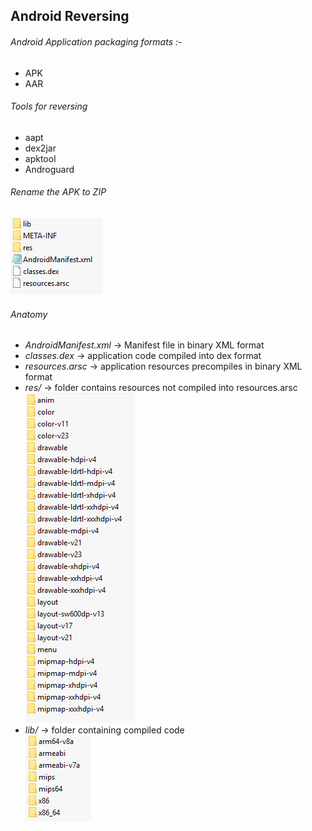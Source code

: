 ## Android Reversing

###### Android Application packaging formats :-
* APK
* AAR

###### Tools for reversing
* aapt
* dex2jar
* apktool
* Androguard

###### Rename the APK to ZIP
![Alt text](https://github.com/Kan1shka9/AndroidScratch/blob/master/images/1.PNG)

###### Anatomy
* <i>AndroidManifest.xml</i>	-> Manifest file in binary XML format
* <i>classes.dex</i>	-> application code compiled into dex format
* <i>resources.arsc</i> -> application resources precompiles in binary XML format
* <i>res/</i> -> folder contains resources not compiled into resources.arsc
<br>![Alt text](https://github.com/Kan1shka9/AndroidScratch/blob/master/images/2.PNG)
* <i>lib/</i> -> folder containing compiled code
<br>![Alt text](https://github.com/Kan1shka9/AndroidScratch/blob/master/images/3.PNG)
